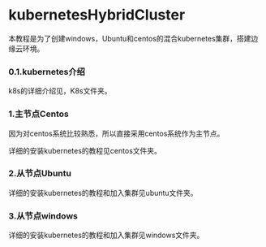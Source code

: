 # kubernetesHybridCluster
本教程是为了创建windows，Ubuntu和centos的混合kubernetes集群，搭建边缘云环境。

### 0.1.kubernetes介绍

k8s的详细介绍见，K8s文件夹。

### 1.主节点Centos

因为对centos系统比较熟悉，所以直接采用centos系统作为主节点。

详细的安装kubernetes的教程见centos文件夹。

### 2.从节点Ubuntu

详细的安装kubernetes的教程和加入集群见ubuntu文件夹。

### 3.从节点windows

详细的安装kubernetes的教程和加入集群见windows文件夹。

